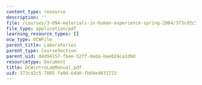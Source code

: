 ```yaml
---
content_type: resource
description: ''
file: /courses/3-094-materials-in-human-experience-spring-2004/373cd2c57885fa9d6da0fb64e4031723_OCWintroLabManual.pdf
file_type: application/pdf
learning_resource_types: []
ocw_type: OCWFile
parent_title: Laboratories
parent_type: CourseSection
parent_uid: d4d94157-fbee-52ff-dada-bee024ca2d9d
resourcetype: Document
title: OCWintroLabManual.pdf
uid: 373cd2c5-7885-fa9d-6da0-fb64e4031723
---
```

